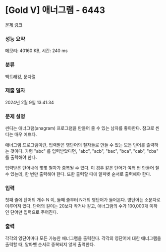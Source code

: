 # [Gold V] 애너그램 - 6443 

[문제 링크](https://www.acmicpc.net/problem/6443) 

### 성능 요약

메모리: 40160 KB, 시간: 240 ms

### 분류

백트래킹, 문자열

### 제출 일자

2024년 2월 9일 13:41:34

### 문제 설명

<p>씬디는 애너그램(anagram) 프로그램을 만들어 줄 수 있는 남자를 좋아한다. 참고로 씬디는 매우 예쁘다.</p>

<p>애너그램 프로그램이란, 입력받은 영단어의 철자들로 만들 수 있는 모든 단어를 출력하는 것이다. 가령 "abc" 를 입력받았다면, "abc", "acb", "bac", "bca", "cab", "cba" 를 출력해야 한다.</p>

<p>입력받은 단어내에 몇몇 철자가 중복될 수 있다. 이 경우 같은 단어가 여러 번 만들어 질 수 있는데, 한 번만 출력해야 한다. 또한 출력할 때에 알파벳 순서로 출력해야 한다.</p>

### 입력 

 <p>첫째 줄에 단어의 개수 N 이, 둘째 줄부터 N개의 영단어가 들어온다. 영단어는 소문자로 이루어져 있다. 단어의 길이는 20보다 작거나 같고, 애너그램의 수가 100,000개 이하인 단어만 입력으로 주어진다.</p>

### 출력 

 <p>각각의 영단어마다 모든 가능한 애너그램을 출력한다. 각각의 영단어에 대한 애너그램을 출력할 때, 알파벳 순서로 중복되지 않게 출력한다.</p>


